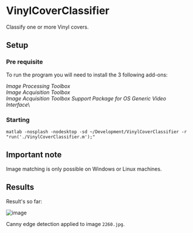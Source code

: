 # VinylCoverClassifier

Classify one or more Vinyl covers.

## Setup

### Pre requisite

To run the program you will need to install the 3 following add-ons:

_Image Processing Toolbox_\
_Image Acquisition Toolbox_\
_Image Acquisition Toolbox Support Package for OS Generic Video Interface_\

### Starting

`matlab -nosplash -nodesktop -sd ~/Development/VinylCoverClassifier -r "run('./VinylCoverClassifier.m');"`

## Important note

Image matching is only possible on Windows or Linux machines.

## Results

Result's so far:

![image](https://user-images.githubusercontent.com/43364935/160464539-523bb5b4-bc1f-41f6-87cf-6827a6a76544.png)

Canny edge detection applied to image `2260.jpg`.
